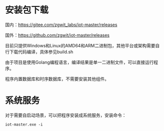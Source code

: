 # 安装包下载

国内：https://gitee.com/zgwit_labs/iot-master/releases

国外：https://github.com/zgwit/iot-master/releases


目前只提供Windows和Linux的AMD64和ARM二进制包，其他平台或架构需要自行下载代码编译，具体参见build.sh

由于项目是使用Golang编程语言，编译结果是单一二进制文件，可以直接运行程序。

程序内置数据库和时序数据库，不需要安装其他组件。

# 系统服务

对于需要自启动场景，可以把程序安装成系统服务，安装命令：

```shell
iot-master.exe -i
```